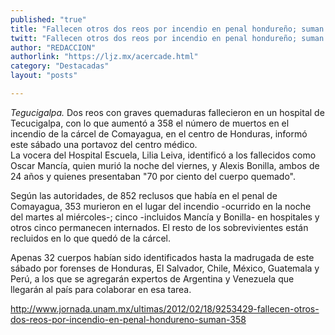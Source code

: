 ```yaml
---
published: "true"
title: "Fallecen otros dos reos por incendio en penal hondureño; suman 358"
twitt: "Fallecen otros dos reos por incendio en penal hondureño; suman 358"
author: "REDACCION"
authorlink: "https://ljz.mx/acercade.html"
category: "Destacadas"
layout: "posts"

---
```




*Tegucigalpa.* Dos reos con graves quemaduras fallecieron en un hospital de Tecucigalpa, con lo que aumentó a 358 el número de muertos en el incendio de la cárcel de Comayagua, en el centro de Honduras, informó este sábado una portavoz del centro médico.  
  La vocera del Hospital Escuela, Lilia Leiva, identificó a los fallecidos como Oscar Mancía, quien murió la noche del viernes, y Alexis Bonilla, ambos de 24 años y quienes presentaban "70 por ciento del cuerpo quemado".



  Según las autoridades, de 852 reclusos que había en el penal de Comayagua, 353 murieron en el lugar del incendio -ocurrido en la noche del martes al miércoles-; cinco -incluidos Mancía y Bonilla- en hospitales y otros cinco permanecen internados. El resto de los sobrevivientes están recluidos en lo que quedó de la cárcel.



  Apenas 32 cuerpos habían sido identificados hasta la madrugada de este sábado por forenses de Honduras, El Salvador, Chile, México, Guatemala y Perú, a los que se agregarán expertos de Argentina y Venezuela que llegarán al país para colaborar en esa tarea.



  http://www.jornada.unam.mx/ultimas/2012/02/18/9253429-fallecen-otros-dos-reos-por-incendio-en-penal-hondureno-suman-358

